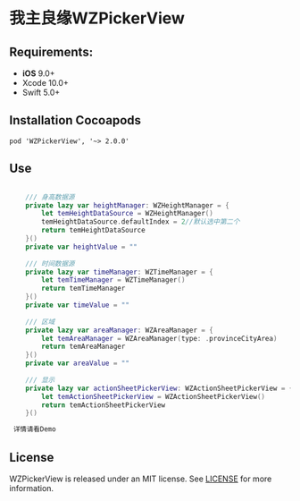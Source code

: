 # 我主良缘WZPickerView

## Requirements:
- **iOS** 9.0+
- Xcode 10.0+
- Swift 5.0+


## Installation Cocoapods
<pre><code class="ruby language-ruby">pod 'WZPickerView', '~> 2.0.0'</code></pre>

## Use

```swift

    /// 身高数据源
    private lazy var heightManager: WZHeightManager = {
        let temHeightDataSource = WZHeightManager()
        temHeightDataSource.defaultIndex = 2//默认选中第二个
        return temHeightDataSource
    }()
    private var heightValue = ""
    
    /// 时间数据源
    private lazy var timeManager: WZTimeManager = {
        let temTimeManager = WZTimeManager()
        return temTimeManager
    }()
    private var timeValue = ""
    
    /// 区域
    private lazy var areaManager: WZAreaManager = {
        let temAreaManager = WZAreaManager(type: .provinceCityArea)
        return temAreaManager
    }()
    private var areaValue = ""
    
    /// 显示
    private lazy var actionSheetPickerView: WZActionSheetPickerView = {
        let temActionSheetPickerView = WZActionSheetPickerView()
        return temActionSheetPickerView
    }()
```

```swift
 详情请看Demo
```


## License
WZPickerView is released under an MIT license. See [LICENSE](LICENSE) for more information.
